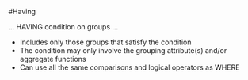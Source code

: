 #Having

… HAVING condition on groups …

- Includes only those groups that satisfy the condition
- The condition may only involve the grouping attribute(s) and/or aggregate functions
- Can use all the same comparisons and logical operators as WHERE